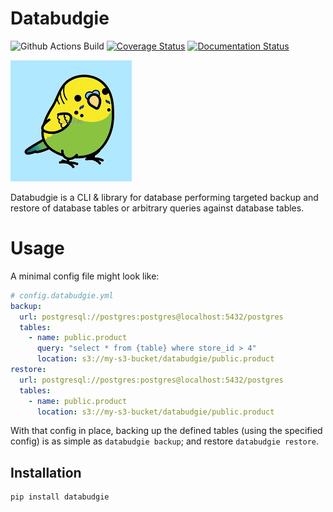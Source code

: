 # Databudgie

![Github Actions Build](https://github.com/schireson/databudgie/actions/workflows/build.yml/badge.svg)
[![Coverage Status](https://coveralls.io/repos/github/schireson/databudgie/badge.svg?branch=main&t=6I0aU6)](https://coveralls.io/github/schireson/databudgie?branch=main)
[![Documentation
Status](https://readthedocs.org/projects/databudgie/badge/?version=latest)](https://databudgie.readthedocs.io)

![](docs/source/_static/databudgie.png)

Databudgie is a CLI & library for database performing targeted backup and restore
of database tables or arbitrary queries against database tables.

# Usage

A minimal config file might look like:

```yaml
# config.databudgie.yml
backup:
  url: postgresql://postgres:postgres@localhost:5432/postgres
  tables:
    - name: public.product
      query: "select * from {table} where store_id > 4"
      location: s3://my-s3-bucket/databudgie/public.product
restore:
  url: postgresql://postgres:postgres@localhost:5432/postgres
  tables:
    - name: public.product
      location: s3://my-s3-bucket/databudgie/public.product
```

With that config in place, backing up the defined tables (using the specified config)
is as simple as `databudgie backup`; and restore `databudgie restore`.

## Installation

```bash
pip install databudgie
```
